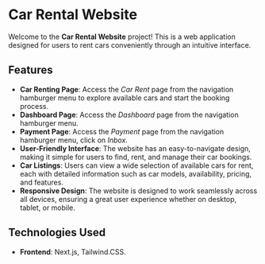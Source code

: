 # Car Rental Website

Welcome to the **Car Rental Website** project! This is a web application designed for users to rent cars conveniently through an intuitive interface.

## Features

- **Car Renting Page**: Access the *Car Rent* page from the navigation hamburger menu to explore available cars and start the booking process.
- **Dashboard Page**: Access the *Dashboard* page from the navigation hamburger menu.
- **Payment Page**: Access the *Payment* page from the navigation hamburger menu, click on *Inbox*.
- **User-Friendly Interface**: The website has an easy-to-navigate design, making it simple for users to find, rent, and manage their car bookings.
- **Car Listings**: Users can view a wide selection of available cars for rent, each with detailed information such as car models, availability, pricing, and features.
- **Responsive Design**: The website is designed to work seamlessly across all devices, ensuring a great user experience whether on desktop, tablet, or mobile.

## Technologies Used

- **Frontend**: Next.js, Tailwind.CSS.
